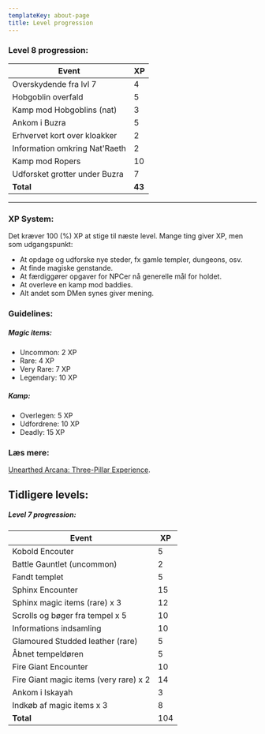 ```yaml
---
templateKey: about-page
title: Level progression
---
```

### Level 8 progression:

| Event                        | XP |
| ---------------------------- | ------ |
| Overskydende fra lvl 7       | 4      |
| Hobgoblin overfald           | 5      |
| Kamp mod Hobgoblins (nat)    | 3      |
| Ankom i Buzra                | 5      |
| Erhvervet kort over kloakker | 2      |
| Information omkring Nat'Raeth | 2      |
| Kamp mod Ropers | 10      |
| Udforsket grotter under Buzra | 7      |
| **Total**                    | **43**     |

- - -

### XP System:
Det kræver 100 (%) XP at stige til næste level. Mange ting giver XP, men som udgangspunkt:

* At opdage og udforske nye steder, fx gamle templer, dungeons, osv.
* At finde magiske genstande.
* At færdiggører opgaver for NPCer nå generelle mål for holdet.
* At overleve en kamp mod baddies.
* Alt andet som DMen synes giver mening.

### Guidelines:
##### Magic items:
* Uncommon: 2 XP
* Rare: 4 XP
* Very Rare: 7 XP
* Legendary: 10 XP

##### Kamp:
* Overlegen: 5 XP
* Udfordrene: 10 XP
* Deadly: 15 XP

### Læs mere:
[Unearthed Arcana: Three-Pillar	
Experience](http://media.wizards.com/2017/dnd/downloads/UA-ThreePillarXP.pdf).

## Tidligere levels:

##### Level 7 progression:

| Event                                  | XP |
| -------------------------------------- | ------ |
| Kobold Encouter                        | 5      |
| Battle Gauntlet (uncommon)             | 2      |
| Fandt templet                          | 5      |
| Sphinx Encounter                       | 15     |
| Sphinx magic items (rare) x 3          | 12     |
| Scrolls og bøger fra tempel x 5        | 10     |
| Informations indsamling                | 10     |
| Glamoured Studded leather (rare)       | 5      |
| Åbnet tempeldøren                      | 5      |
| Fire Giant Encounter                   | 10     |
| Fire Giant magic items (very rare) x 2 | 14     |
| Ankom i Iskayah                        | 3      |
| Indkøb af magic items x 3              | 8      |
| **Total**                              | 104    |
